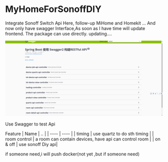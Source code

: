 # MyHomeForSonoffDIY
Integrate Sonoff Switch Api Here, follow-up MiHome and Homekit ... And now only have swagger Interface,As soon as I have time will update frontend. The package can use directly. updating....


![SWAGGER](https://github.com/YuhooZhu/HomeIotForSonoff/blob/master/images/swagger.png)

Use Swagger to test Api

Feature
|  Name   | ..  |
|  ----  | ----  |
| timing  | use quartz to do sth timing |
| room control  | a room can contain devices, have api can control room |
| on & off | use sonoff Diy api|

if someone need,i will push docker(not yet ,but if someone need)
